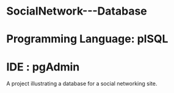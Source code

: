 # SocialNetwork---Database
# Programming Language: plSQL
# IDE : pgAdmin

A project illustrating a database for a social networking site.
